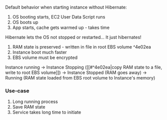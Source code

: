 Default behavior when starting instance without Hibernate:

1. OS booting starts, EC2 User Data Script runs
2. OS boots up
3. App starts, cache gets warmed up - takes time

Hibernate lets the OS not stopped or restarted... It just hibernates!

1. RAM state is preserved - written in file in root EBS volume ^4e02ea
2. Instance boot much faster
3. EBS volume must be encrypted

Instance running -> Instance Stopping ([[#^4e02ea|copy RAM state to a file, write to root EBS volume]]) -> Instance Stopped (RAM goes away) -> Running (RAM state loaded from EBS root volume to Instance's memory)

### Use-case

1. Long running process
2. Save RAM state
3. Service takes long time to initiate